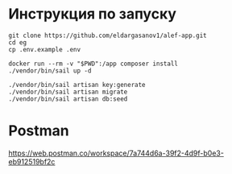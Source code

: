 # Инструкция по запуску

```shell
git clone https://github.com/eldargasanov1/alef-app.git
cd eg
cp .env.example .env

docker run --rm -v "$PWD":/app composer install
./vendor/bin/sail up -d

./vendor/bin/sail artisan key:generate
./vendor/bin/sail artisan migrate
./vendor/bin/sail artisan db:seed
```

# Postman

https://web.postman.co/workspace/7a744d6a-39f2-4d9f-b0e3-eb912519bf2c
